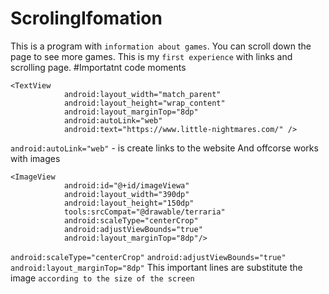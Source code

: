 # ScrolingIfomation
This is a program with `information about games`. You can scroll down the page to see more games. This is my `first experience` with links and scrolling page.
#Importatnt code moments
```
<TextView
            android:layout_width="match_parent"
            android:layout_height="wrap_content"
            android:layout_marginTop="8dp"
            android:autoLink="web"
            android:text="https://www.little-nightmares.com/" />
```
`android:autoLink="web"` - is create links to the website
And offcorse works with images
```
<ImageView
            android:id="@+id/imageViewa"
            android:layout_width="390dp"
            android:layout_height="150dp"
            tools:srcCompat="@drawable/terraria"
            android:scaleType="centerCrop"
            android:adjustViewBounds="true"
            android:layout_marginTop="8dp"/>
```
`android:scaleType="centerCrop"`
`android:adjustViewBounds="true"`
`android:layout_marginTop="8dp"`
This important lines are substitute the image `according to the size of the screen`
